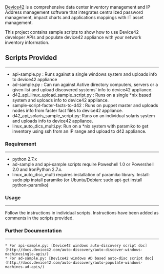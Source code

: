 [Device42](http://www.device42.com/) is a comprehensive data center inventory management and IP Address management software that integrates centralized password management, impact charts and applications mappings with IT asset management.

This project contains sample scripts to show how to use Device42 developer APIs and populate device42 appliance with your network inventory information.


## Scripts Provided
-----------------------------
   * api-sample.py : Runs against a single windows system and uploads info to device42 appliance
   * ad-sample.py  : Can run against Active directory computers, servers or a given list and upload discovered systems' info to device42 appliance.
   * d42_api_linux_upload_sample_script.py : Runs on a single *nix based system and uploads info to device42 appliance.
   * sample-script-facter-facts-to-d42 : Runs on puppet master and uploads nodes info from facter fact files to device42 appliance.
   * d42_api_solaris_sample_script.py: Runs on an individual solaris system and uploads info to device42 appliance.
   * linux_auto_dics_multi.py: Run on a *nix system with paramiko to get inventory using ssh from an IP range and upload to d42 appliance.

### Requirement
-----------------------------
   * python 2.7.x
   * ad-sample and api-sample scripts require Poweshell 1.0 or Powershell 2.0 and IronPython 2.7.x.
   * linux_auto_disc_multi requires installation of paramiko library. Install: sudo pip install paramiko (or Ubuntu/Debian: sudo apt-get install python-paramiko)

### Usage
-----------------------------

Follow the instructions in individual scripts. Instructions have been added as comments in the scripts provided.


### Further Documentation
----------------------------
    * For api-sample.py: [Device42 windows auto-discovery script doc](http://docs.device42.com/auto-discovery/auto-discover-windows-machinesingle-apis/)
    * For ad-sample.py: [Device42 windows AD based auto-disc script doc](http://docs.device42.com/auto-discovery/auto-populate-windows-machines-ad-apis/)




